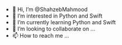 - 👋 Hi, I’m @ShahzebMahmood
- 👀 I’m interested in Python and Swift
- 🌱 I’m currently learning Python and Swift
- 💞️ I’m looking to collaborate on ...
- 📫 How to reach me ...

<!---
ShahzebMahmood/ShahzebMahmood is a ✨ special ✨ repository because its `README.md` (this file) appears on your GitHub profile.
You can click the Preview link to take a look at your changes.
--->
